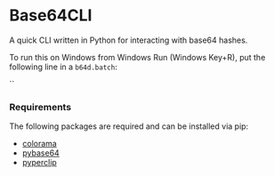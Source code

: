 # Base64CLI

A quick CLI written in Python for interacting with base64 hashes.

To run this on Windows from Windows Run (Windows Key+R), put the following line in a `b64d.batch`:

``

### Requirements

The following packages are required and can be installed via pip:
* [colorama](https://pypi.org/project/colorama/)
* [pybase64](https://pypi.org/project/pybase64/)
* [pyperclip](https://pypi.org/project/pyperclip/)